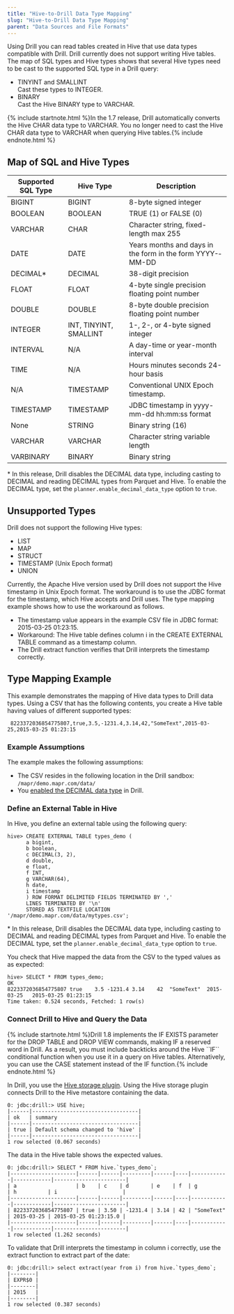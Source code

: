 ```yaml
---
title: "Hive-to-Drill Data Type Mapping"
slug: "Hive-to-Drill Data Type Mapping"
parent: "Data Sources and File Formats"
---
```

Using Drill you can read tables created in Hive that use data types compatible with Drill. Drill currently does not support writing Hive tables. The map of SQL types and Hive types shows that several Hive types need to be cast to the supported SQL type in a Drill query:
 
* TINYINT and SMALLINT  
   Cast these types to INTEGER.  
* BINARY  
  Cast the Hive BINARY type to VARCHAR.  

{% include startnote.html %}In the 1.7 release, Drill automatically converts the Hive CHAR data type to VARCHAR. You no longer need to cast the Hive CHAR data type to VARCHAR when querying Hive tables.{% include endnote.html %}


## Map of SQL and Hive Types
<!-- See DRILL-1570 -->

| Supported SQL Type | Hive Type              | Description                                                |
|--------------------|------------------------|------------------------------------------------------------|
| BIGINT             | BIGINT                 | 8-byte signed integer                                      |
| BOOLEAN            | BOOLEAN                | TRUE (1) or FALSE (0)                                      |
| VARCHAR            | CHAR                   | Character string, fixed-length max 255                     |
| DATE               | DATE                   | Years months and days in the form in the form YYYY-­MM-­DD |
| DECIMAL*           | DECIMAL                | 38-digit precision                                         |
| FLOAT              | FLOAT                  | 4-byte single precision floating point number              |
| DOUBLE             | DOUBLE                 | 8-byte double precision floating point number              |
| INTEGER            | INT, TINYINT, SMALLINT | 1-, 2-, or 4-byte signed integer                           |
| INTERVAL           | N/A                    | A day-time or year-month interval                          |
| TIME               | N/A                    | Hours minutes seconds 24-hour basis                        |
| N/A                | TIMESTAMP              | Conventional UNIX Epoch timestamp.                         |
| TIMESTAMP          | TIMESTAMP              | JDBC timestamp in yyyy-mm-dd hh:mm:ss format               |
| None               | STRING                 | Binary string (16)                                         |
| VARCHAR            | VARCHAR                | Character string variable length                           |
| VARBINARY          | BINARY                 | Binary string                                              |

\* In this release, Drill disables the DECIMAL data type, including casting to DECIMAL and reading DECIMAL types from Parquet and Hive. To enable the DECIMAL type, set the `planner.enable_decimal_data_type` option to `true`.

## Unsupported Types
Drill does not support the following Hive types:

* LIST
* MAP
* STRUCT
* TIMESTAMP (Unix Epoch format)
* UNION

Currently, the Apache Hive version used by Drill does not support the Hive timestamp in Unix Epoch format. The workaround is to use the JDBC format for the timestamp, which Hive accepts and Drill uses. The type mapping example shows how to use the workaround as follows. 

* The timestamp value appears in the example CSV file in JDBC format: 2015-03-25 01:23:15.  
* Workaround: The Hive table defines column i in the CREATE EXTERNAL TABLE command as a timestamp column.  
* The Drill extract function verifies that Drill interprets the timestamp correctly.

## Type Mapping Example
This example demonstrates the mapping of Hive data types to Drill data types. Using a CSV that has the following contents, you create a Hive table having values of different supported types:

     8223372036854775807,true,3.5,-1231.4,3.14,42,"SomeText",2015-03-25,2015-03-25 01:23:15 

### Example Assumptions
The example makes the following assumptions:

* The CSV resides in the following location in the Drill sandbox: `/mapr/demo.mapr.com/data/`  
* You [enabled the DECIMAL data type]({{site.baseurl}}/docs/supported-data-types/#enabling-the-decimal-type) in Drill.  

### Define an External Table in Hive

In Hive, you define an external table using the following query:

    hive> CREATE EXTERNAL TABLE types_demo ( 
          a bigint, 
          b boolean, 
          c DECIMAL(3, 2), 
          d double, 
          e float, 
          f INT, 
          g VARCHAR(64), 
          h date,
          i timestamp
          ) ROW FORMAT DELIMITED FIELDS TERMINATED BY ',' 
          LINES TERMINATED BY '\n' 
          STORED AS TEXTFILE LOCATION '/mapr/demo.mapr.com/data/mytypes.csv';

\* In this release, Drill disables the DECIMAL data type, including casting to DECIMAL and reading DECIMAL types from Parquet and Hive. To enable the DECIMAL type, set the `planner.enable_decimal_data_type` option to `true`.

You check that Hive mapped the data from the CSV to the typed values as as expected:

    hive> SELECT * FROM types_demo;
    OK
    8223372036854775807	true	3.5	-1231.4	3.14	42	"SomeText"	2015-03-25   2015-03-25 01:23:15
    Time taken: 0.524 seconds, Fetched: 1 row(s)

### Connect Drill to Hive and Query the Data  

{% include startnote.html %}Drill 1.8 implements the IF EXISTS parameter for the DROP TABLE and DROP VIEW commands, making IF a reserved word in Drill. As a result, you must include backticks around the Hive \``IF`` conditional function when you use it in a query on Hive tables. Alternatively, you can use the CASE statement instead of the IF function.{% include endnote.html %}

In Drill, you use the [Hive storage plugin]({{site.baseurl}}/docs/hive-storage-plugin). Using the Hive storage plugin connects Drill to the Hive metastore containing the data.
	
	0: jdbc:drill:> USE hive;
	|------|----------------------------------|
	| ok   | summary                          |
	|------|----------------------------------|
	| true | Default schema changed to 'hive' |
	|------|----------------------------------|
	1 row selected (0.067 seconds)
	
The data in the Hive table shows the expected values.
	
	0: jdbc:drill:> SELECT * FROM hive.`types_demo`;
	|---------------------|------|------|---------|------|----|------------|------------|-----------------------|
	| a                   | b    | c    | d       | e    | f  | g          | h          | i                     |
	|---------------------|------|------|---------|------|----|------------|------------|-----------------------|
	| 8223372036854775807 | true | 3.50 | -1231.4 | 3.14 | 42 | "SomeText" | 2015-03-25 | 2015-03-25 01:23:15.0 |
	|---------------------|------|------|---------|------|----|------------|------------|-----------------------|
	1 row selected (1.262 seconds)
	
To validate that Drill interprets the timestamp in column i correctly, use the extract function to extract part of the date:

    0: jdbc:drill:> select extract(year from i) from hive.`types_demo`;
    |--------|
    | EXPR$0 |
    |--------|
    | 2015   |
    |--------|
    1 row selected (0.387 seconds)
